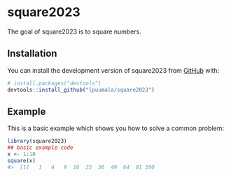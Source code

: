 
<!-- README.md is generated from README.Rmd. Please edit that file -->

# square2023

<!-- badges: start -->
<!-- badges: end -->

The goal of square2023 is to square numbers.

## Installation

You can install the development version of square2023 from
[GitHub](https://github.com/) with:

``` r
# install.packages("devtools")
devtools::install_github("lpuumala/square2023")
```

## Example

This is a basic example which shows you how to solve a common problem:

``` r
library(square2023)
## basic example code
x <- 1:10
square(x)
#>  [1]   1   4   9  16  25  36  49  64  81 100
```
